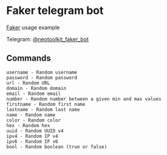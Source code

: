 # Faker telegram bot

[Faker](https://github.com/neotoolkit/faker) usage example

Telegram: [@neotoolkit_faker_bot](https:/t.me/neotoolkit_faker_bot)

## Commands
```
username - Random username
password - Random password
url - Random URL
domain - Random domain
email - Random email
number - Random number between a given min and max values
firstname - Random first name
lastname - Random last name
name - Random name
color - Random color
hex - Random hex
uuid - Random UUID v4
ipv4 - Random IP v4
ipv6 - Random IP v6
bool - Random boolean (true or false)
```

